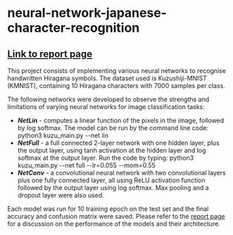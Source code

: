 # neural-network-japanese-character-recognition
## [Link to report page](https://carimo198.github.io/neural-network-japanese-character-recognition/)
This project consists of implementing various neural networks to recognise handwritten Hiragana symbols. The dataset used is Kuzushiji-MNIST (KMNIST), containing 10 Hiragana characters with 7000 samples per class.

The following networks were developed to observe the strengths and limitations of varying neural networks for image classification tasks:

- ***NetLin*** - computes a linear function of the pixels in the image, followed by log softmax. The model can be run by the command line code: python3 kuzu_main.py --net lin
- ***NetFull*** - a full connected 2-layer network with one hidden layer, plus the output layer, using tanh activation at the hidden layer and log softmax at the output layer. Run the code by typing: python3 kuzu_main.py --net full --lr=0.055 --mom=0.55
- ***NetConv*** - a convolutional neural network with two convolutional layers plus one fully connected layer, all using ReLU activation function followed by the output layer using log softmax. Max pooling and a dropout layer were also used.

Each model was run for 10 training epoch on the test set and the final accuracy and confusion matrix were saved. Please refer to the [report page](https://carimo198.github.io/neural-network-japanese-character-recognition/) for a discussion on the performance of the models and their architecture.   
